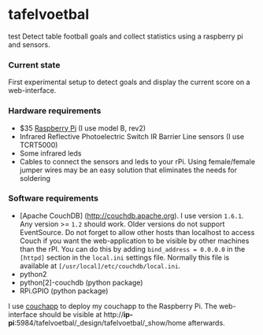 tafelvoetbal
============
test
Detect table football goals and collect statistics using a raspberry pi and sensors.

### Current state
First experimental setup to detect goals and display the current score on a web-interface.

### Hardware requirements
 - $35 [Raspberry Pi](http://www.raspberrypi.org) (I use model B, rev2)
 - Infrared Reflective Photoelectric Switch IR Barrier Line sensors (I use TCRT5000)
 - Some infrared leds
 - Cables to connect the sensors and leds to your rPi. Using female/female jumper wires may be an easy solution that eliminates the needs for soldering

### Software requirements
 - [Apache CouchDB] (http://couchdb.apache.org). I use version `1.6.1`. Any version >= `1.2` should work. Older versions do not support EventSource. Do not forget to allow other hosts than localhost to access Couch if you want the web-application to be visible by other machines than the rPI. You can do this by adding `bind_address = 0.0.0.0` in the `[httpd]` section in the `local.ini` settings file. Normally this file is available at `[/usr/local]/etc/couchdb/local.ini`.
 - python2
 - python[2]-couchdb (python package)
 - RPi.GPIO (python package)
 

I use [couchapp](https://github.com/couchapp/couchapp) to deploy my couchapp to the Raspberry Pi. The web-interface should be visible at http://**ip-pi**:5984/tafelvoetbal/_design/tafelvoetbal/_show/home afterwards.

